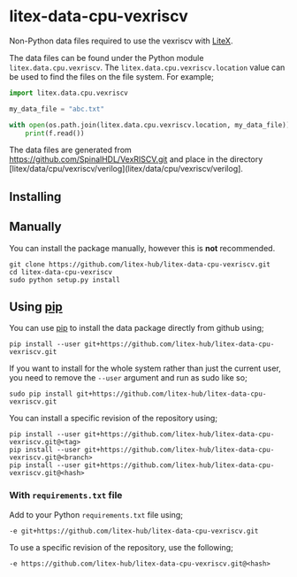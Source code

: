 # litex-data-cpu-vexriscv

Non-Python data files required to use the vexriscv with
[LiteX](https://github.com/enjoy-digital/litex.git).

The data files can be found under the Python module `litex.data.cpu.vexriscv`. The
`litex.data.cpu.vexriscv.location` value can be used to find the files on the file system.
For example;

```python
import litex.data.cpu.vexriscv

my_data_file = "abc.txt"

with open(os.path.join(litex.data.cpu.vexriscv.location, my_data_file)) as f:
    print(f.read())
```



The data files are generated from https://github.com/SpinalHDL/VexRISCV.git and place in the directory
[litex/data/cpu/vexriscv/verilog](litex/data/cpu/vexriscv/verilog].


## Installing

## Manually

You can install the package manually, however this is **not** recommended.

```
git clone https://github.com/litex-hub/litex-data-cpu-vexriscv.git
cd litex-data-cpu-vexriscv
sudo python setup.py install
```

## Using [pip](https://pip.pypa.io/)

You can use [pip](https://pip.pypa.io/) to install the data package directly
from github using;

```
pip install --user git+https://github.com/litex-hub/litex-data-cpu-vexriscv.git
```

If you want to install for the whole system rather than just the current user,
you need to remove the `--user` argument and run as sudo like so;

```
sudo pip install git+https://github.com/litex-hub/litex-data-cpu-vexriscv.git
```

You can install a specific revision of the repository using;
```
pip install --user git+https://github.com/litex-hub/litex-data-cpu-vexriscv.git@<tag>
pip install --user git+https://github.com/litex-hub/litex-data-cpu-vexriscv.git@<branch>
pip install --user git+https://github.com/litex-hub/litex-data-cpu-vexriscv.git@<hash>
```

### With `requirements.txt` file

Add to your Python `requirements.txt` file using;
```
-e git+https://github.com/litex-hub/litex-data-cpu-vexriscv.git
```

To use a specific revision of the repository, use the following;
```
-e https://github.com/litex-hub/litex-data-cpu-vexriscv.git@<hash>
```
